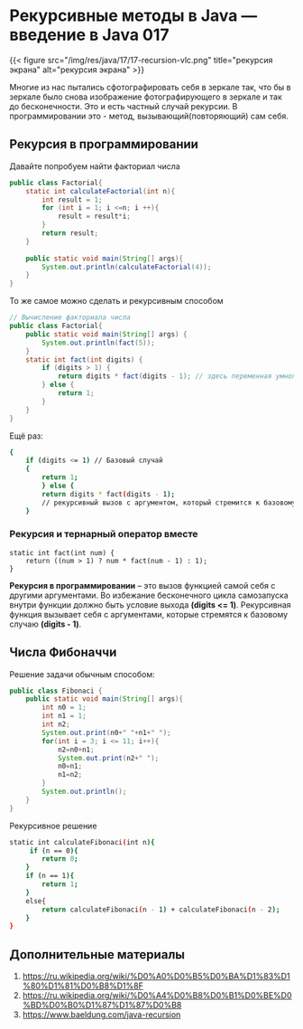 # Рекурсивные методы в Java — введение в Java 017

{{< figure src="/img/res/java/17/17-recursion-vlc.png" title="рекурсия экрана" alt="рекурсия экрана" >}}

Многие из нас пытались сфотографировать себя в зеркале так, что бы в зеркале было снова изображение фотографирующего в зеркале и так до бесконечности. Это и есть частный случай рекурсии. В программировании это - метод, вызывающий(повторяющий) сам себя.

## Рекурсия в программировании

Давайте попробуем найти факториал числа

```Java
public class Factorial{
	static int calculateFactorial(int n){
		int result = 1;
		for (int i = 1; i <=n; i ++){
			result = result*i;
		}
		return result;
	}	
 
	public static void main(String[] args){
		System.out.println(calculateFactorial(4)); 
	}
}
```

То же самое можно сделать и рекурсивным способом

```Java
// Вычисление факториала числа
public class Factorial{
	public static void main(String[] args) {
		System.out.println(fact(5));
	}
	static int fact(int digits) {
		if (digits > 1) {
			return digits * fact(digits - 1); // здесь переменная умножается на метод
		} else {
			return 1;
		}
	}
}
```

Ещё раз:

```bash
{
	if (digits <= 1) // Базовый случай
	{
		return 1;
		} else {
		return digits * fact(digits - 1);
		// рекурсивный вызов с аргументом, который стремится к базовoму случаю.
	}
```


### Рекурсия и тернарный оператор вместе

```code
static int fact(int num) {
    return ((num > 1) ? num * fact(num - 1) : 1);
}
```

**Рекурсия в программировании** – это вызов функцией самой себя с другими аргументами. Во избежание бесконечного цикла самозапуска внутри функции должно быть условие выхода **(digits <= 1)**. Рекурсивная функция вызывает себя с аргументами, которые стремятся к базовому случаю **(digits - 1)**.

## Числа Фибоначчи

Решение  задачи обычным способом:

```Java
public class Fibonaci {
	public static void main(String[] args){
		int n0 = 1;
		int n1 = 1;
		int n2;
		System.out.print(n0+" "+n1+" ");
		for(int i = 3; i <= 11; i++){
			n2=n0+n1;
			System.out.print(n2+" ");
			n0=n1;
			n1=n2;
		}
		System.out.println();
	}
}
```

Рекурсивное решение

```bash
static int calculateFibonaci(int n){
     if (n == 0){
        return 0;
    }
    if (n == 1){
        return 1;
    }
    else{
        return calculateFibonaci(n - 1) + calculateFibonaci(n - 2);
    }
}
```

## Дополнительные материалы

1. https://ru.wikipedia.org/wiki/%D0%A0%D0%B5%D0%BA%D1%83%D1%80%D1%81%D0%B8%D1%8F
2. https://ru.wikipedia.org/wiki/%D0%A4%D0%B8%D0%B1%D0%BE%D0%BD%D0%B0%D1%87%D1%87%D0%B8
3. https://www.baeldung.com/java-recursion



